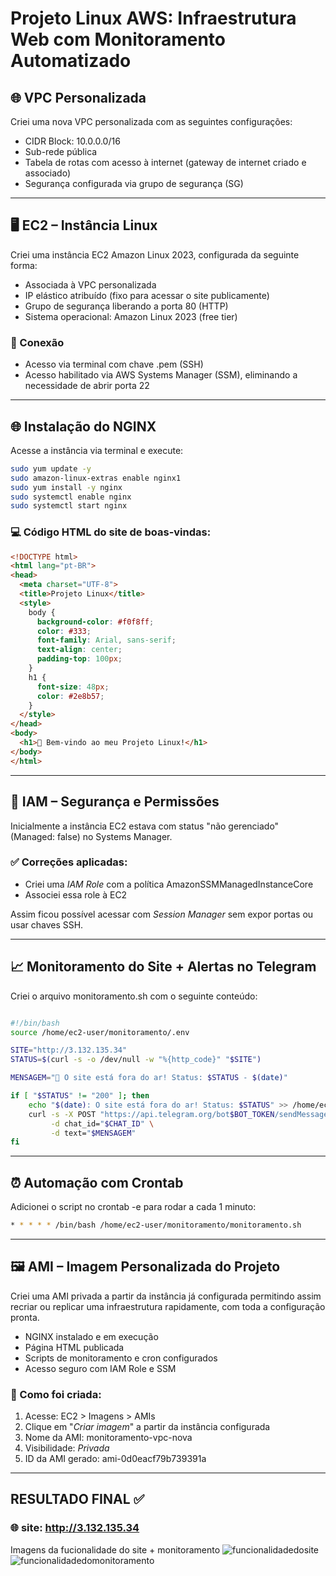 # Projeto Linux AWS: Infraestrutura Web com Monitoramento Automatizado



## 🌐 VPC Personalizada

Criei uma nova VPC personalizada com as seguintes configurações:

* CIDR Block: 10.0.0.0/16
* Sub-rede pública
* Tabela de rotas com acesso à internet (gateway de internet criado e associado)
* Segurança configurada via grupo de segurança (SG)


---

## 🖥 EC2 – Instância Linux

Criei uma instância EC2 Amazon Linux 2023, configurada da seguinte forma:

* Associada à VPC personalizada
* IP elástico atribuído (fixo para acessar o site publicamente)
* Grupo de segurança liberando a porta 80 (HTTP)
* Sistema operacional: Amazon Linux 2023 (free tier)

### 🔐 Conexão

* Acesso via terminal com chave .pem (SSH)
* Acesso habilitado via AWS Systems Manager (SSM), eliminando a necessidade de abrir porta 22

---

## 🌐 Instalação do NGINX

Acesse a instância via terminal e execute:

```bash
sudo yum update -y
sudo amazon-linux-extras enable nginx1
sudo yum install -y nginx
sudo systemctl enable nginx
sudo systemctl start nginx
``` 




### 💻 Código HTML do site de boas-vindas:

```html
<!DOCTYPE html>
<html lang="pt-BR">
<head>
  <meta charset="UTF-8">
  <title>Projeto Linux</title>
  <style>
    body {
      background-color: #f0f8ff;
      color: #333;
      font-family: Arial, sans-serif;
      text-align: center;
      padding-top: 100px;
    }
    h1 {
      font-size: 48px;
      color: #2e8b57;
    }
  </style>
</head>
<body>
  <h1>🚀 Bem-vindo ao meu Projeto Linux!</h1>
</body>
</html>
```

---

## 🔐 IAM – Segurança e Permissões

Inicialmente a instância EC2 estava com status "não gerenciado" (Managed: false) no Systems Manager.

### ✅ Correções aplicadas:

* Criei uma *IAM Role* com a política AmazonSSMManagedInstanceCore
* Associei essa role à EC2

Assim ficou possível acessar com *Session Manager* sem expor portas ou usar chaves SSH.

---

## 📈 Monitoramento do Site + Alertas no Telegram

Criei o arquivo monitoramento.sh com o seguinte conteúdo:

```bash

#!/bin/bash
source /home/ec2-user/monitoramento/.env

SITE="http://3.132.135.34"
STATUS=$(curl -s -o /dev/null -w "%{http_code}" "$SITE")

MENSAGEM="🚨 O site está fora do ar! Status: $STATUS - $(date)"

if [ "$STATUS" != "200" ]; then
    echo "$(date): O site está fora do ar! Status: $STATUS" >> /home/ec2-user/site_offline.log
    curl -s -X POST "https://api.telegram.org/bot$BOT_TOKEN/sendMessage" \
         -d chat_id="$CHAT_ID" \
         -d text="$MENSAGEM"
fi
```

---

## ⏰ Automação com Crontab

Adicionei o script no crontab -e para rodar a cada 1 minuto:

```bash
* * * * * /bin/bash /home/ec2-user/monitoramento/monitoramento.sh

```
---

## 🖼 AMI – Imagem Personalizada do Projeto

Criei uma AMI privada a partir da instância já configurada permitindo assim recriar ou replicar uma infraestrutura rapidamente, com toda a configuração pronta.

* NGINX instalado e em execução
* Página HTML publicada
* Scripts de monitoramento e cron configurados
* Acesso seguro com IAM Role e SSM

### 🔧 Como foi criada:

1. Acesse: EC2 > Imagens > AMIs
2. Clique em "*Criar imagem*" a partir da instância configurada
3. Nome da AMI: monitoramento-vpc-nova
4. Visibilidade: *Privada*
5. ID da AMI gerado: ami-0d0eacf79b739391a



---

## RESULTADO FINAL ✅

### 🌐  site: http://3.132.135.34 

Imagens da fucionalidade do site + monitoramento 
![funcionalidadedosite](https://github.com/user-attachments/assets/cb6ed793-0bbf-4aaa-8586-a117f7934740)
![funcionalidadedomonitoramento](https://github.com/user-attachments/assets/7f2669c0-92fe-49f5-872c-132a86f09c73)



